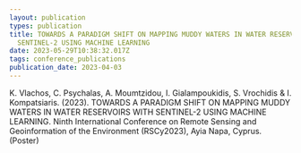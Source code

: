 ```yaml
---
layout: publication
types: publication
title: TOWARDS A PARADIGM SHIFT ON MAPPING MUDDY WATERS IN WATER RESERVOIRS WITH
  SENTINEL-2 USING MACHINE LEARNING
date: 2023-05-29T10:38:32.017Z
tags: conference_publications
publication_date: 2023-04-03
---
```

<!--StartFragment-->

K. Vlachos, C. Psychalas, A. Moumtzidou, I. Gialampoukidis, S. Vrochidis & I. Kompatsiaris. (2023). TOWARDS A PARADIGM SHIFT ON MAPPING MUDDY WATERS IN WATER RESERVOIRS WITH SENTINEL-2 USING MACHINE LEARNING. Ninth International Conference on Remote Sensing and Geoinformation of the Environment (RSCy2023), Ayia Napa, Cyprus. (Poster)

<!--EndFragment-->